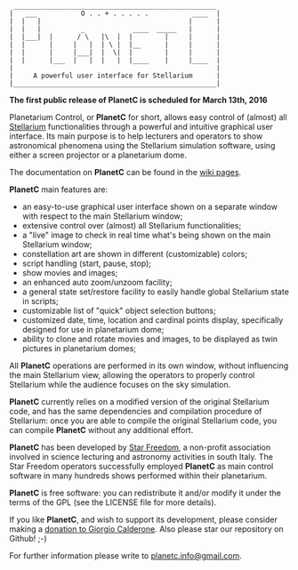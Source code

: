 ```
 ___________________________________________________
|   ___           O . . + . . . . .           ____  |
|  |   |                                     |      |
|  |   |          _            ____  _____   |      |
|  |___|  |      / \   |\  |  |        |     |      |
|  |      |     |   |  | \ |  |__      |     |      |
|  |      |     |___|  |  \|  |        |     |      |
|  |      |___  |   |  |   |  |____    |     |____  |
|                                                   |
|     A powerful user interface for Stellarium      |
|___________________________________________________|
```

**The first public release of PlanetC is scheduled for March 13th, 2016**

Planetarium Control, or **PlanetC** for short, allows easy control of (almost) all [Stellarium](http://stellarium.org/) functionalities through a powerful and intuitive graphical user interface.  Its main purpose is to help lecturers and operators to show astronomical phenomena using the Stellarium simulation software, using either a screen projector or a planetarium dome.

The documentation on **PlanetC** can be found in the [wiki pages](https://github.com/gcalderone/PlanetC/wiki).


**PlanetC** main features are:

- an easy-to-use graphical user interface shown on a separate window with respect to the main Stellarium window;
- extensive control over (almost) all Stellarium functionalities;
- a "live" image to check in real time what's being shown on the main Stellarium window;
- constellation art are shown in different (customizable) colors;
- script handling (start, pause, stop);
- show movies and images;
- an enhanced auto zoom/unzoom facility;
- a general state set/restore facility to easily handle global Stellarium state in scripts;
- customizable list of "quick" object selection buttons;
- customized date, time, location and cardinal points display, specifically designed for use in planetarium dome;
- ability to clone and rotate movies and images, to be displayed as twin pictures in planetarium domes;

All **PlanetC** operations are performed in its own window, without influencing the main Stellarium view, allowing the operators to properly control Stellarium while the audience focuses on the sky simulation.

**PlanetC** currently relies on a modified version of the original Stellarium code, and has the same dependencies and compilation procedure of Stellarium: once you are able to compile the original Stellarium code, you can compile **PlanetC** without any additional effort.

**PlanetC** has been developed by [Star Freedom](http://www.starfreedom.it/), a non-profit association involved in science lecturing and astronomy activities in south Italy.  The Star Freedom operators successfully employed **PlanetC** as main control software in many hundreds shows performed within their planetarium.

**PlanetC** is free software: you can redistribute it and/or modify it under the terms of the GPL (see the LICENSE file for more details).

If you like **PlanetC**, and wish to support its development, please consider making a [donation to Giorgio Calderone](https://paypal.me/planetc).  Also please star our repository on Github! ;-)

For further information please write to [planetc.info@gmail.com](mailto:planetc.info@gmail.com).
